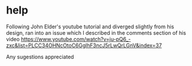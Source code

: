 # help


Following John Elder's youtube tutorial and diverged slightly from his design, ran into an issue which I described in the comments section of his video https://www.youtube.com/watch?v=ju-pQ6_-zxc&list=PLCC34OHNcOtoC6GglhF3ncJ5rLwQrLGnV&index=37



Any sugestions appreciated
